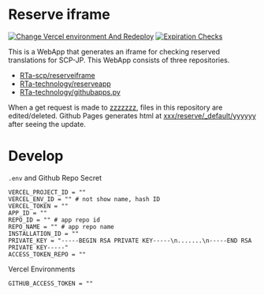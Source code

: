 # Reserve iframe
[![Change Vercel environment And Redeploy](https://github.com/RTa-scp/reserveiframe/actions/workflows/vercel.yaml/badge.svg)](https://github.com/RTa-scp/reserveiframe/actions/workflows/vercel.yaml)
[![Expiration Checks](https://github.com/RTa-scp/reserveiframe/actions/workflows/expirationcheck.yaml/badge.svg)](https://github.com/RTa-scp/reserveiframe/actions/workflows/expirationcheck.yaml)

This is a WebApp that generates an iframe for checking reserved translations for SCP-JP.
This WebApp consists of three repositories.
 - [RTa-scp/reserveiframe](https://github.com/RTa-scp/reserveiframe)
 - [RTa-technology/reserveapp](https://github.com/RTa-technology/reserveapp)
 - [RTa-technology/githubapps.py](https://github.com/RTa-technology/githubapps.py)

When a get request is made to [zzzzzzz](#), files in this repository are edited/deleted.
Github Pages generates html at [xxx/reserve/_default/yyyyyy](#) after seeing the update.

# Develop

`.env` and Github Repo Secret
```
VERCEL_PROJECT_ID = ""
VERCEL_ENV_ID = "" # not show name, hash ID
VERCEL_TOKEN = ""
APP_ID = ""
REPO_ID = "" # app repo id
REPO_NAME = "" # app repo name
INSTALLATION_ID = ""
PRIVATE_KEY = "-----BEGIN RSA PRIVATE KEY-----\n.......\n-----END RSA PRIVATE KEY-----"
ACCESS_TOKEN_REPO = ""
```

Vercel Environments
```
GITHUB_ACCESS_TOKEN = ""
```
